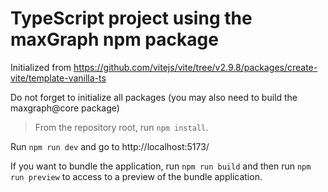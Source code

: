 # TypeScript project using the maxGraph npm package 

Initialized from https://github.com/vitejs/vite/tree/v2.9.8/packages/create-vite/template-vanilla-ts

Do not forget to initialize all packages (you may also need to build the maxgraph@core package)
> From the repository root, run `npm install`.

Run `npm run dev` and go to http://localhost:5173/

If you want to bundle the application, run `npm run build` and then run `npm run preview` to access to a preview of the
bundle application.
